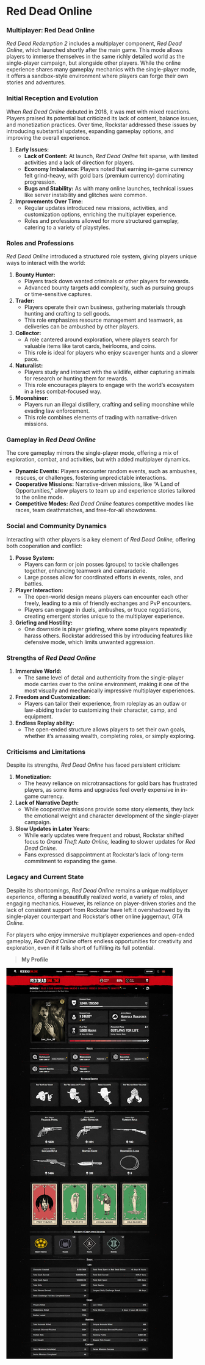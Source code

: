 # Red Dead Online

### **Multiplayer: Red Dead Online**

*Red Dead Redemption 2* includes a multiplayer component, *Red Dead Online*, which launched shortly after the main game. This mode allows players to immerse themselves in the same richly detailed world as the single-player campaign, but alongside other players. While the online experience shares many gameplay mechanics with the single-player mode, it offers a sandbox-style environment where players can forge their own stories and adventures.

### **Initial Reception and Evolution**

When *Red Dead Online* debuted in 2018, it was met with mixed reactions. Players praised its potential but criticized its lack of content, balance issues, and monetization practices. Over time, Rockstar addressed these issues by introducing substantial updates, expanding gameplay options, and improving the overall experience.

1. **Early Issues:**
    - **Lack of Content:** At launch, *Red Dead Online* felt sparse, with limited activities and a lack of direction for players.
    - **Economy Imbalance:** Players noted that earning in-game currency felt grind-heavy, with gold bars (premium currency) dominating progression.
    - **Bugs and Stability:** As with many online launches, technical issues like server instability and glitches were common.
2. **Improvements Over Time:**
    - Regular updates introduced new missions, activities, and customization options, enriching the multiplayer experience.
    - Roles and professions allowed for more structured gameplay, catering to a variety of playstyles.

### **Roles and Professions**

*Red Dead Online* introduced a structured role system, giving players unique ways to interact with the world:

1. **Bounty Hunter:**
    - Players track down wanted criminals or other players for rewards.
    - Advanced bounty targets add complexity, such as pursuing groups or time-sensitive captures.
2. **Trader:**
    - Players operate their own business, gathering materials through hunting and crafting to sell goods.
    - This role emphasizes resource management and teamwork, as deliveries can be ambushed by other players.
3. **Collector:**
    - A role cantered around exploration, where players search for valuable items like tarot cards, heirlooms, and coins.
    - This role is ideal for players who enjoy scavenger hunts and a slower pace.
4. **Naturalist:**
    - Players study and interact with the wildlife, either capturing animals for research or hunting them for rewards.
    - This role encourages players to engage with the world’s ecosystem in a less combat-focused way.
5. **Moonshiner:**
    - Players run an illegal distillery, crafting and selling moonshine while evading law enforcement.
    - This role combines elements of trading with narrative-driven missions.

### **Gameplay in *Red Dead Online***

The core gameplay mirrors the single-player mode, offering a mix of exploration, combat, and activities, but with added multiplayer dynamics.

- **Dynamic Events:**
Players encounter random events, such as ambushes, rescues, or challenges, fostering unpredictable interactions.
- **Cooperative Missions:**
Narrative-driven missions, like “A Land of Opportunities,” allow players to team up and experience stories tailored to the online mode.
- **Competitive Modes:** *Red Dead Online* features competitive modes like races, team deathmatches, and free-for-all showdowns.

### **Social and Community Dynamics**

Interacting with other players is a key element of *Red Dead Online,* offering both cooperation and conflict:

1. **Posse System:**
    - Players can form or join posses (groups) to tackle challenges together, enhancing teamwork and camaraderie.
    - Large posses allow for coordinated efforts in events, roles, and battles.
2. **Player Interaction:**
    - The open-world design means players can encounter each other freely, leading to a mix of friendly exchanges and PvP encounters.
    - Players can engage in duels, ambushes, or truce negotiations, creating emergent stories unique to the multiplayer experience.
3. **Griefing and Hostility:**
    - One downside is player griefing, where some players repeatedly harass others. Rockstar addressed this by introducing features like defensive mode, which limits unwanted aggression.

### **Strengths of *Red Dead Online***

1. **Immersive World:**
    - The same level of detail and authenticity from the single-player mode carries over to the online environment, making it one of the most visually and mechanically impressive multiplayer experiences.
2. **Freedom and Customization:**
    - Players can tailor their experience, from roleplay as an outlaw or law-abiding trader to customizing their character, camp, and equipment.
3. **Endless Replay ability:**
    - The open-ended structure allows players to set their own goals, whether it’s amassing wealth, completing roles, or simply exploring.

### **Criticisms and Limitations**

Despite its strengths, *Red Dead Online* has faced persistent criticism:

1. **Monetization:**
    - The heavy reliance on microtransactions for gold bars has frustrated players, as some items and upgrades feel overly expensive in in-game currency.
2. **Lack of Narrative Depth:**
    - While cooperative missions provide some story elements, they lack the emotional weight and character development of the single-player campaign.
3. **Slow Updates in Later Years:**
    - While early updates were frequent and robust, Rockstar shifted focus to *Grand Theft Auto Online,* leading to slower updates for *Red Dead Online.*
    - Fans expressed disappointment at Rockstar’s lack of long-term commitment to expanding the game.

### **Legacy and Current State**

Despite its shortcomings, *Red Dead Online* remains a unique multiplayer experience, offering a beautifully realized world, a variety of roles, and engaging mechanics. However, its reliance on player-driven stories and the lack of consistent support from Rockstar have left it overshadowed by its single-player counterpart and Rockstar’s other online juggernaut, *GTA Online.*

For players who enjoy immersive multiplayer experiences and open-ended gameplay, *Red Dead Online* offers endless opportunities for creativity and exploration, even if it falls short of fulfilling its full potential.

> **My Profile**
> 

![1000hrs.jpg](1000hrs.jpg)